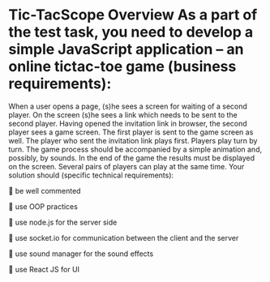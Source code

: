 # Tic-TacScope Overview As a part of the test task, you need to develop a simple JavaScript application – an online tictac-toe game (business requirements):


When a user opens a page, (s)he sees a screen for waiting of a second player. On the screen (s)he sees a link which needs to be sent to the second player.
Having opened the invitation link in browser, the second player sees a game screen. The first player is sent to the game screen as well.
The player who sent the invitation link plays first.
Players play turn by turn. The game process should be accompanied by a simple animation and, possibly, by sounds.
In the end of the game the results must be displayed on the screen.
Several pairs of players can play at the same time. Your solution should (specific technical requirements):

 be well commented 

 use OOP practices 

 use node.js for the server side 

 use socket.io for communication between the client and the server 

 use sound manager for the sound effects 

 use React JS for UI
